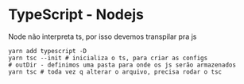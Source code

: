 # TypeScript - Nodejs

Node não interpreta ts, por isso devemos transpilar pra js

```shell
yarn add typescript -D
yarn tsc --init # inicializa o ts, para criar as configs
# outDir - definimos uma pasta para onde os js serão armazenados
yarn tsc # toda vez q alterar o arquivo, precisa rodar o tsc
```